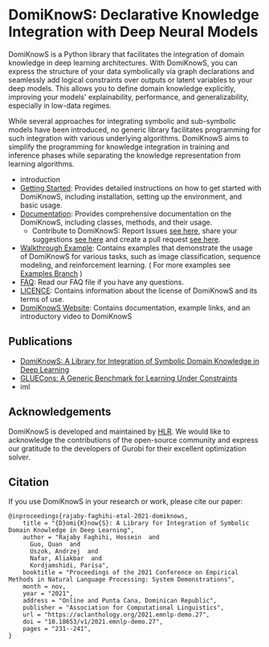 # DomiKnowS: Declarative Knowledge Integration with Deep Neural Models

DomiKnowS is a Python library that facilitates the integration of domain knowledge in deep learning architectures. With DomiKnowS, you can express the structure of your data symbolically via graph declarations and seamlessly add logical constraints over outputs or latent variables to your deep models. This allows you to define domain knowledge explicitly, improving your models' explainability, performance, and generalizability, especially in low-data regimes. 

While several approaches for integrating symbolic and sub-symbolic models have been introduced, no generic library facilitates programming for such integration with various underlying algorithms. DomiKnowS aims to simplify the programming for knowledge integration in training and inference phases while separating the knowledge representation from learning algorithms.

- introduction
- [Getting Started](https://github.com/HLR/DomiKnowS/blob/Doc/Getting%20Started.md): Provides detailed instructions on how to get started with DomiKnowS, including installation, setting up the environment, and basic usage.
- [Documentation](https://github.com/HLR/DomiKnowS/tree/Doc/): Provides comprehensive documentation on the DomiKnowS, including classes, methods, and their usage.
  - Contribute to DomiKnowS: Report Issues [see here](https://github.com/HLR/DomiKnowS/blob/Doc/Issue%20Report.md), share your suggestions [see here](https://github.com/HLR/DomiKnowS/blob/Doc/Suggestions.md) and create a pull request [see here](https://github.com/HLR/DomiKnowS/blob/Doc/Pull%20Request.md).
- [Walkthrough Example](https://github.com/HLR/DomiKnowS/blob/Doc/Walkthrough%20Example.md): Contains examples that demonstrate the usage of DomiKnowS for various tasks, such as image classification, sequence modeling, and reinforcement learning. ( For more examples see [Examples Branch](https://github.com/HLR/DomiKnowS/tree/Tasks) )
- [FAQ](https://github.com/HLR/DomiKnowS/blob/Doc/FAQ.md): Read our FAQ file if you have any questions.
- [LICENCE](https://github.com/HLR/DomiKnowS/blob/Doc/Licence.md): Contains information about the license of DomiKnowS and its terms of use.
- [DomiKnowS Website](https://hlr.github.io/domiknows-nlp/): Contains documentation, example links, and an introductory video to DomiKnowS

## Publications

- [DomiKnowS: A Library for Integration of Symbolic Domain Knowledge in Deep Learning](https://arxiv.org/abs/2108.12370)
- [GLUECons: A Generic Benchmark for Learning Under Constraints](https://arxiv.org/abs/2302.10914)
- iml

## Acknowledgements

DomiKnowS is developed and maintained by [HLR](https://hlr.github.io/). We would like to acknowledge the contributions of the open-source community and express our gratitude to the developers of Gurobi for their excellent optimization solver.

## Citation

If you use DomiKnowS in your research or work, please cite our paper:

```
@inproceedings{rajaby-faghihi-etal-2021-domiknows,
    title = "{D}omi{K}now{S}: A Library for Integration of Symbolic Domain Knowledge in Deep Learning",
    author = "Rajaby Faghihi, Hossein  and
      Guo, Quan  and
      Uszok, Andrzej  and
      Nafar, Aliakbar  and
      Kordjamshidi, Parisa",
    booktitle = "Proceedings of the 2021 Conference on Empirical Methods in Natural Language Processing: System Demonstrations",
    month = nov,
    year = "2021",
    address = "Online and Punta Cana, Dominican Republic",
    publisher = "Association for Computational Linguistics",
    url = "https://aclanthology.org/2021.emnlp-demo.27",
    doi = "10.18653/v1/2021.emnlp-demo.27",
    pages = "231--241",
}
```

